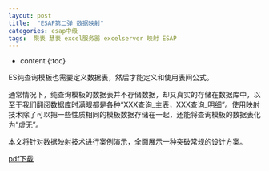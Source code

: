 ```yaml
---
layout: post
title:  "ESAP第二弹 数据映射"
categories: esap中级
tags:  聚表 慧表 excel服务器 excelserver 映射 ESAP 
---
```


* content
{:toc}

ES纯查询模板也需要定义数据表，然后才能定义和使用表间公式。

通常情况下，纯查询模板的数据表并不存储数据，却又真实的存储在数据库中，以至于我们翻阅数据库时满眼都是各种“XXX查询_主表，XXX查询_明细”。使用映射技术除了可以把一些性质相同的模板数据存储在一起，还能将查询模板的数据表化为“虚无”。

本文将针对数据映射技术进行案例演示，全面展示一种突破常规的设计方案。

[pdf下载](/files/ESAP2.pdf)
